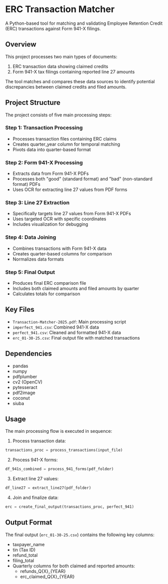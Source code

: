 # ERC Transaction Matcher

A Python-based tool for matching and validating Employee Retention Credit (ERC) transactions against Form 941-X filings.

## Overview

This project processes two main types of documents:
1. ERC transaction data showing claimed credits
2. Form 941-X tax filings containing reported line 27 amounts

The tool matches and compares these data sources to identify potential discrepancies between claimed credits and filed amounts.

## Project Structure

The project consists of five main processing steps:

### Step 1: Transaction Processing
- Processes transaction files containing ERC claims
- Creates quarter_year column for temporal matching
- Pivots data into quarter-based format

### Step 2: Form 941-X Processing 
- Extracts data from Form 941-X PDFs
- Processes both "good" (standard format) and "bad" (non-standard format) PDFs
- Uses OCR for extracting line 27 values from PDF forms

### Step 3: Line 27 Extraction
- Specifically targets line 27 values from Form 941-X PDFs
- Uses targeted OCR with specific coordinates
- Includes visualization for debugging

### Step 4: Data Joining
- Combines transactions with Form 941-X data
- Creates quarter-based columns for comparison
- Normalizes data formats

### Step 5: Final Output
- Produces final ERC comparison file
- Includes both claimed amounts and filed amounts by quarter
- Calculates totals for comparison

## Key Files

- `Transaction-Matcher-2025.pdf`: Main processing script
- `imperfect_941.csv`: Combined 941-X data
- `perfect_941.csv`: Cleaned and formatted 941-X data
- `erc_01-30-25.csv`: Final output file with matched transactions

## Dependencies

- pandas
- numpy
- pdfplumber
- cv2 (OpenCV)
- pytesseract
- pdf2image
- coconut
- siuba

## Usage

The main processing flow is executed in sequence:

1. Process transaction data:
```python
transactions_proc = process_transactions(input_file)
```

2. Process 941-X forms:
```python
df_941s_combined = process_941_forms(pdf_folder)
```

3. Extract line 27 values:
```python
df_line27 = extract_line27(pdf_folder)
```

4. Join and finalize data:
```python
erc = create_final_output(transactions_proc, perfect_941)
```

## Output Format

The final output (`erc_01-30-25.csv`) contains the following key columns:

- taxpayer_name
- tin (Tax ID)
- refund_total
- filing_total
- Quarterly columns for both claimed and reported amounts:
  - refunds_Q{X}_{YEAR}
  - erc_claimed_Q{X}_{YEAR}